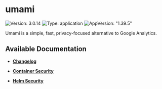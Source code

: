 # umami

![Version: 3.0.14](https://img.shields.io/badge/Version-3.0.14-informational?style=flat-square) ![Type: application](https://img.shields.io/badge/Type-application-informational?style=flat-square) ![AppVersion: "1.39.5"](https://img.shields.io/badge/AppVersion-"1.39.5"-informational?style=flat-square)

Umami is a simple, fast, privacy-focused alternative to Google Analytics.

## Available Documentation

- [**Changelog**](CHANGELOG)

- [**Container Security**](container-security)

- [**Helm Security**](helm-security)

